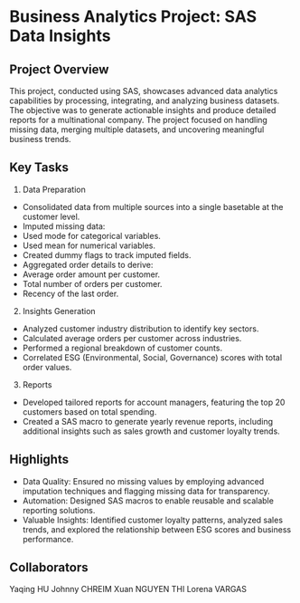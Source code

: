 # Business Analytics Project: SAS Data Insights
## Project Overview
This project, conducted using SAS, showcases advanced data analytics capabilities by processing, integrating, and analyzing business datasets. The objective was to generate actionable insights and produce detailed reports for a multinational company. The project focused on handling missing data, merging multiple datasets, and uncovering meaningful business trends.

## Key Tasks
1. Data Preparation
- Consolidated data from multiple sources into a single basetable at the customer level.
- Imputed missing data:
- Used mode for categorical variables.
- Used mean for numerical variables.
- Created dummy flags to track imputed fields.
- Aggregated order details to derive:
- Average order amount per customer.
- Total number of orders per customer.
- Recency of the last order.
  
2. Insights Generation
- Analyzed customer industry distribution to identify key sectors.
- Calculated average orders per customer across industries.
- Performed a regional breakdown of customer counts.
- Correlated ESG (Environmental, Social, Governance) scores with total order values.

3. Reports
- Developed tailored reports for account managers, featuring the top 20 customers based on total spending.
- Created a SAS macro to generate yearly revenue reports, including additional insights such as sales growth and customer loyalty trends.

## Highlights
- Data Quality: Ensured no missing values by employing advanced imputation techniques and flagging missing data for transparency.
- Automation: Designed SAS macros to enable reusable and scalable reporting solutions.
- Valuable Insights: Identified customer loyalty patterns, analyzed sales trends, and explored the relationship between ESG scores and business performance.
  
## Collaborators
Yaqing HU
Johnny CHREIM
Xuan NGUYEN THI
Lorena VARGAS
